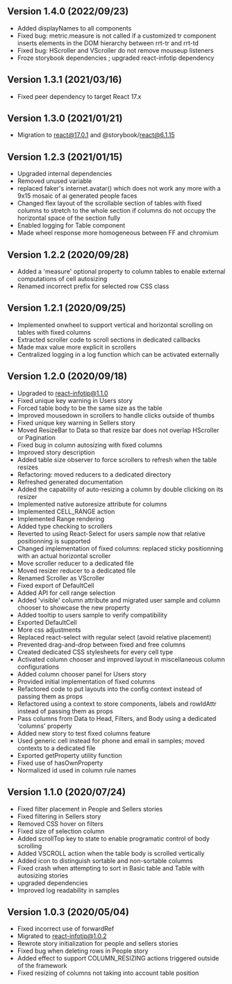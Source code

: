 ## Version 1.4.0 (2022/09/23)
- Added displayNames to all components
- Fixed bug: metric.measure is not called if a customized tr component inserts elements in the DOM hierarchy between rrt-tr and rrt-td
- Fixed bug: HScroller and VScroller do not remove mouseup listeners
- Froze storybook dependencies ; upgraded react-infotip dependency

## Version 1.3.1 (2021/03/16)
- Fixed peer dependency to target React 17.x

## Version 1.3.0 (2021/01/21)
- Migration to react@17.0.1 and @storybook/react@6.1.15

## Version 1.2.3 (2021/01/15)
- Upgraded internal dependencies
- Removed unused variable
- replaced faker's internet.avatar() which does not work any more with a 9x15 mosaic of ai generated people faces
- Changed flex layout of the scrollable section of tables with fixed columns to stretch to the whole section if columns do not occupy the horizontal space of the section fully
- Enabled logging for Table component
- Made wheel response more homogeneous between FF and chromium

## Version 1.2.2 (2020/09/28)

- Added a 'measure' optional property to column tables to enable external computations of cell autosizing
- Renamed incorrect prefix for selected row CSS class

## Version 1.2.1 (2020/09/25)

- Implemented onwheel to support vertical and horizontal scrolling on tables with fixed columns
- Extracted scroller code to scroll sections in dedicated callbacks
- Made max value more explicit in scrollers
- Centralized logging in a log function which can be activated externally

## Version 1.2.0 (2020/09/18)

- Upgraded to react-infotip@1.1.0
- Fixed unique key warning in Users story
- Forced table body to be the same size as the table
- Improved mousedown in scrollers to handle clicks outside of thumbs
- Fixed unique key warning in Sellers story
- Moved ResizeBar to Data so that resize bar does not overlap HScroller or Pagination
- Fixed bug in column autosizing with fixed columns
- Improved story description
- Added table size observer to force scrollers to refresh when the table resizes
- Refactoring: moved reducers to a dedicated directory
- Refreshed generated documentation
- Added the capability of auto-resizing a column by double clicking on its resizer
- Implemented native autoresize attribute for columns
- Implemented CELL_RANGE action
- Implemented Range rendering
- Added type checking to scrollers
- Reverted to using React-Select for users sample now that relative positionning is supported
- Changed implementation of fixed columns: replaced sticky positionning with an actual horizontal scroller
- Move scroller reducer to a dedicated file
- Moved resizer reducer to a dedicated file
- Renamed Scroller as VScroller
- Fixed export of DefaultCell
- Added API for cell range selection
- Added 'visible' column attribute and migrated user sample and column chooser to showcase the new property
- Added tooltip to users sample to verify compatibility
- Exported DefaultCell
- More css adjustments
- Replaced react-select with regular select (avoid relative placement)
- Prevented drag-and-drop between fixed and free columns
- Created dedicated CSS stylesheets for every cell type
- Activated column chooser and improved layout in miscellaneous column configurations
- Added column chooser panel for Users story
- Provided initial implementation of fixed columns
- Refactored code to put layouts into the config context instead of passing them as props
- Refactored using a context to store components, labels and rowIdAttr instead of passing them as props
- Pass columns from Data to Head, Filters, and Body using a dedicated 'columns' property
- Added new story to test fixed columns feature
- Used generic cell instead for phone and email in samples; moved contexts to a dedicated file
- Exported getProperty utility function
- Fixed use of hasOwnProperty
- Normalized id used in column rule names

## Version 1.1.0 (2020/07/24)

- Fixed filter placement in People and Sellers stories
- Fixed filtering in Sellers story
- Removed CSS hover on filters
- Fixed size of selection column
- Added scrollTop key to state to enable programatic control of body scrolling
- Added VSCROLL action when the table body is scrolled vertically
- Added icon to distinguish sortable and non-sortable columns
- Fixed crash when attempting to sort in Basic table and Table with autosizing stories
- upgraded dependencies
- Improved log readability in samples

## Version 1.0.3 (2020/05/04)

- Fixed incorrect use of forwardRef
- Migrated to react-infotip@1.0.2
- Rewrote story initialization for people and sellers stories
- Fixed bug when deleting rows in People story
- Added effect to support COLUMN_RESIZING actions triggered outside of the framework
- Fixed resizing of columns not taking into account table position
